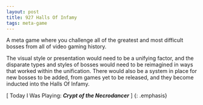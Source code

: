 ```yaml
---
layout: post
title: 927 Halls Of Infamy
tags: meta-game
---
```

A meta game where you challenge all of the greatest and most difficult bosses from all of video gaming history.

The visual style or presentation would need to be a unifying factor, and the disparate types and styles of bosses would need to be reimagined in ways that worked within the unification. There would also be a system in place for new bosses to be added, from games yet to be released, and they become inducted into the Halls Of Infamy.

[ Today I Was Playing: ***Crypt of the Necrodancer*** ]
{: .emphasis}

